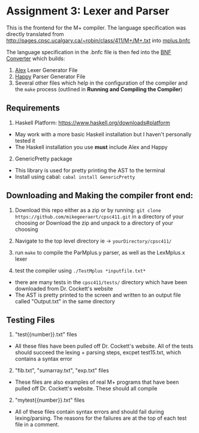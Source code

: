 # Assignment 3: Lexer and Parser

This is the frontend for the M+ compiler. The language specification was directly translated from http://pages.cpsc.ucalgary.ca/~robin/class/411/M+/M+.txt into [mplus.bnfc](https://github.com/mikegeeraert/cpsc411/blob/master/mplus.bnfc)

The language specification in the .bnfc file is then fed into the [BNF Converter](https://github.com/BNFC/bnfc) which builds:
1. [Alex](https://www.haskell.org/alex/) Lexer Generator File
2. [Happy](https://www.haskell.org/happy/) Parser Generator File
3. Several other files which help in the configuration of the compiler and the `make` process (outlined in **Running and Compiling the Compiler**)

## Requirements

 1. Haskell Platform: https://www.haskell.org/downloads#platform
 - May work with a more basic Haskell installation but I haven't personally tested it
 - The Haskell installation you use **must** include Alex and Happy

 2. GenericPretty package
 - This library is used for pretty printing the AST to the terminal
 - Install using cabal: 
 	`cabal install GenericPretty`

## Downloading and Making the compiler front end:

 1. Download this repo either as a zip or by running: 
 	`git clone https://github.com/mikegeeraert/cpsc411.git`
 	in a directory of your choosing
 	*or*
 	Download the zip and unpack to a directory of your choosing 
 2. Navigate to the top level directory ie -> `yourDirectory/cpsc411/`

 3. run `make` to compile the ParMplus.y parser, as well as the LexMplus.x lexer

 4. test the compiler using `./TestMplus *inputfile.txt*`
  - there are many tests in the `cpsc411/tests/` directory which have been downloaded from Dr. Cockett's website
  - The AST is pretty printed to the screen and written to an output file called "Output.txt" in the same directory

  ## Testing Files

  1. "test{{number}}.txt" files
  - All these files have been pulled off Dr. Cockett's website. All of the tests should succeed the lexing + parsing steps, excpet test15.txt, which contains a syntax error

  2. "fib.txt", "sumarray.txt", "exp.txt" files
  - These files are also examples of real M+ programs that have been pulled off Dr. Cockett's website. These should all compile

  2. "mytest{{number}}.txt" files
  - All of these files contain syntax errors and should fail during lexing/parsing. The reasons for the failures are at the top of each test file in a comment. 
